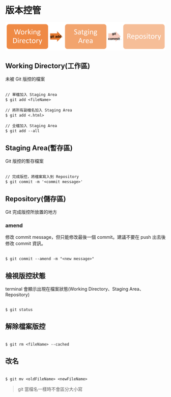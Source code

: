 # 版本控管

![Status](/images/Status.png)

## Working Directory(工作區)

未被 Git 版控的檔案

```

// 單檔加入 Staging Area
$ git add <fileName>

// 將所有副檔名加入 Staging Area
$ git add <.html>

// 全檔加入 Staging Area
$ git add --all

```

## Staging Area(暫存區)

Git 版控的暫存檔案

```

// 完成版控，將檔案寫入到 Repository
$ git commit -m '<commit message>'

```

## Repository(儲存區)

Git 完成版控所放置的地方

### amend

修改 commit message，但只能修改最後一個 commit。建議不要在 push 出去後修改 commit 資訊。

```

$ git commit --amend -m "<new message>"

```

## 檢視版控狀態

terminal 會顯示出現在檔案狀態(Working Directory、Staging Area、Repository)

```

$ git status

```

## 解除檔案版控

```

$ git rm <fileName> --cached

```

## 改名

```

$ git mv <oldFileName> <newFileName>

```

> git 當檔名一樣時不會區分大小寫